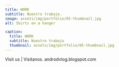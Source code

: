 ```yaml
---
title: WORK
subtitle: Nuestro trabajo.
image: assets/img/portfolio/05-thumbnail.jpg
alt: Shirts on a hanger

caption:
  title: WORK
  subtitle: Nuestro trabajo
  thumbnail: assets/img/portfolio/05-thumbnail.jpg
---
```


Visit us | Visitanos.
androdvlog.blogspot.com




